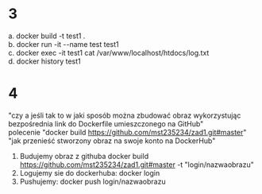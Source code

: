 # 3
a. docker build -t test1 . </br>
b. docker run -it --name test test1 </br>
c. docker exec -it test1 cat /var/www/localhost/htdocs/log.txt </br>
d. docker history test1 </br>
# 4
"czy a jeśli tak to w jaki sposób można zbudować obraz wykorzystując bezpośrednia link do Dockerfile umieszczonego na GitHub" </br>
polecenie "docker build https://github.com/mst235234/zad1.git#master" </br>
"jak przenieść stworzony obraz na swoje konto na DockerHub" </br>
1. Budujemy obraz z githuba docker build https://github.com/mst235234/zad1.git#master -t "login/nazwaobrazu" </br>
2. Logujemy sie do dockerhuba: docker login </br>
3. Pushujemy: docker push login/nazwaobrazu </br>
